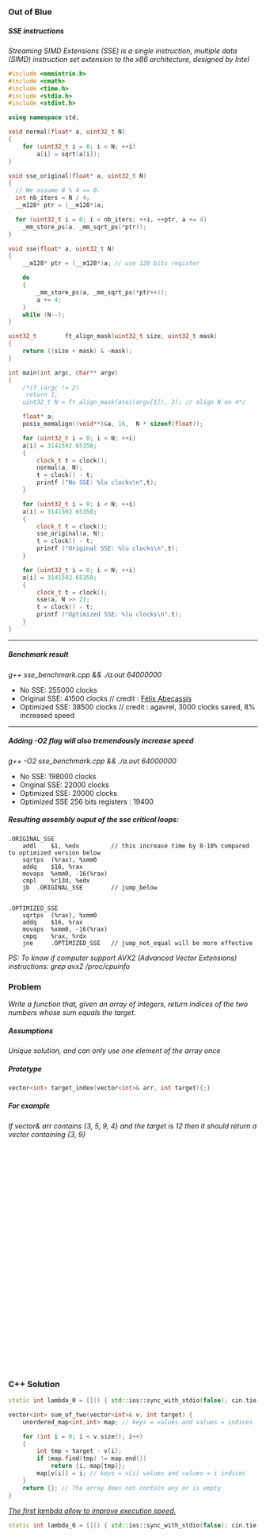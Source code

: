 ### Out of Blue

##### SSE instructions

*Streaming SIMD Extensions (SSE) is a single instruction, multiple data (SIMD) instruction set extension to the x86 architecture, designed by Intel*

```c++
#include <emmintrin.h>
#include <cmath>
#include <time.h>
#include <stdio.h>
#include <stdint.h>

using namespace std;

void normal(float* a, uint32_t N)
{
    for (uint32_t i = 0; i < N; ++i)
        a[i] = sqrt(a[i]);
}

void sse_original(float* a, uint32_t N)
{
  // We assume N % 4 == 0.
  int nb_iters = N / 4;
  __m128* ptr = (__m128*)a;

  for (uint32_t i = 0; i < nb_iters; ++i, ++ptr, a += 4)
    _mm_store_ps(a, _mm_sqrt_ps(*ptr));
}

void sse(float* a, uint32_t N)
{
    __m128* ptr = (__m128*)a; // use 128 bits register

    do
    {
        _mm_store_ps(a, _mm_sqrt_ps(*ptr++));
        a += 4;
    }
    while (N--);
}

uint32_t		ft_align_mask(uint32_t size, uint32_t mask)
{
	return ((size + mask) & ~mask);
}

int main(int argc, char** argv)
{
    /*if (argc != 2)
     return 1;
    uint32_t N = ft_align_mask(atoi(argv[1]), 3); // align N on 4*/

    float* a;
    posix_memalign((void**)&a, 16,  N * sizeof(float));

    for (uint32_t i = 0; i < N; ++i)
    a[i] = 3141592.65358;
    {
        clock_t t = clock();
        normal(a, N);
        t = clock() - t;
        printf ("No SSE: %lu clocks\n",t);
    }

    for (uint32_t i = 0; i < N; ++i)
    a[i] = 3141592.65358;
    {
        clock_t t = clock();
        sse_original(a, N);
        t = clock() - t;
        printf ("Original SSE: %lu clocks\n",t);
    }

    for (uint32_t i = 0; i < N; ++i)
    a[i] = 3141592.65358;
    {
        clock_t t = clock();
        sse(a, N >> 2);
        t = clock() - t;
        printf ("Optimized SSE: %lu clocks\n",t);
    }
}
```

---
##### Benchmark result
*g++ sse_benchmark.cpp && ./a.out 64000000*

* No SSE: 255000 clocks  
* Original SSE: 41500 clocks // credit : [Félix Abecassis](https://felix.abecassis.me/2011/09/cpp-getting-started-with-sse/)  
* Optimized SSE: 38500 clocks // credit : agavrel, 3000 clocks saved, 8% increased speed  

---

##### Adding -O2 flag will also tremendously increase speed  

*g++ -O2 sse_benchmark.cpp && ./a.out 64000000*  
* No SSE: 198000 clocks  
* Original SSE: 22000 clocks  
* Optimized SSE: 20000 clocks  
* Optimized SSE 256 bits registers : 19400


##### Resulting assembly ouput of the sse critical loops:
```assembly
.ORIGINAL_SSE
    addl	$1, %edx         // this increase time by 8-10% compared to optimized version below
	sqrtps	(%rax), %xmm0
	addq	$16, %rax
	movaps	%xmm0, -16(%rax)
	cmpl	%r13d, %edx
	jb	.ORIGINAL_SSE        // jump_below


.OPTIMIZED_SSE
    sqrtps	(%rax), %xmm0
    addq	$16, %rax
    movaps	%xmm0, -16(%rax)
    cmpq	%rax, %rdx         
    jne     .OPTIMIZED_SSE   // jump_not_equal will be more effective
```

*PS: To know if computer support AVX2 (Advanced Vector Extensions) instructions: grep avx2 /proc/cpuinfo*

### Problem

*Write a function that, given an array of integers, return indices of the two numbers whose sum equals the target.*

##### Assumptions

*Unique solution, and can only use one element of the array once*

##### Prototype
```c++
vector<int> target_index(vector<int>& arr, int target){;}
```

##### For example
*If vector<int>& arr contains {3, 5, 9, 4} and the target is 12 then it should return a vector containing {3, 9}*

<pre>




























</pre>

### C++ Solution
```c++
static int lambda_0 = []() { std::ios::sync_with_stdio(false); cin.tie(NULL); return 0; }();

vector<int> sum_of_two(vector<int>& v, int target) {
    unordered_map<int,int> map; // keys = values and values = indices

    for (int i = 0; i < v.size(); i++)
    {
        int tmp = target - v[i];
        if (map.find(tmp) != map.end())
            return {i, map[tmp]};
        map[v[i]] = i; // keys = v[i] values and values = i indices
    }
    return {}; // The array does not contain any or is empty
}
```

[*The first lambda allow to improve execution speed.*](https://stackoverflow.com/questions/31162367/significance-of-ios-basesync-with-stdiofalse-cin-tienull)
```c++
static int lambda_0 = []() { std::ios::sync_with_stdio(false); cin.tie(NULL); return 0; }();
```
